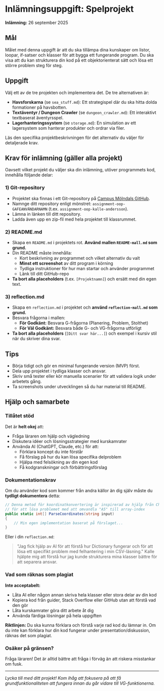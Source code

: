 # Inlämningsuppgift: Spelprojekt

**Inlämning:** 26 september 2025

## Mål

Målet med denna uppgift är att du ska tillämpa dina kunskaper om listor, loopar, if-satser och klasser för att bygga ett fungerande program. Du ska visa att du kan strukturera din kod på ett objektorienterat sätt och lösa ett större problem steg för steg.

## Uppgift

Välj ett av de tre projekten och implementera det. De tre alternativen är:

- **Havsforskarna** (se `sea_stuff.md`): Ett strategispel där du ska hitta dolda formationer på havsbotten.
- **Textäventyr / Dungeon Crawler** (se `dungeon_crawler.md`): Ett interaktivt textbaserat äventyrsspel.
- **Lagerhanteringssystem** (se `storage.md`): En simulation av ett lagersystem som hanterar produkter och ordrar via filer.

Läs den specifika projektbeskrivningen för det alternativ du väljer för detaljerade krav.

## Krav för inlämning (gäller alla projekt)

Oavsett vilket projekt du väljer ska din inlämning, utöver programmets kod, innehålla följande delar:

### 1) Git-repository

- Projektet ska finnas i ett Git-repository på [Campus Mölndals GitHub](https://github.com/orgs/Campus-Molndal-CLO25/repositories).
- Namnge ditt repository enligt mönstret: `assignment-oop-GAFEANVÄNDARNAMN` (t.ex. `assignment-oop-kalle-andersson`).
- Lämna in länken till ditt repository.
- Ladda även upp en zip-fil med hela projektet till klassrummet.

### 2) README.md

- Skapa en `README.md` i projektets rot. **Använd mallen `README-mall.md` som grund.**
- Din README måste innehålla:
  - Kort beskrivning av programmet och vilket alternativ du valt
  - **Minst ett screenshot** av ditt program i körning
  - Tydliga instruktioner för hur man startar och använder programmet
  - Länk till ditt GitHub-repo
- **Ta bort alla placeholders** (t.ex. `[Projektnamn]`) och ersätt med din egen text.

### 3) reflection.md

- Skapa en `reflection.md` i projektet och **använd `reflection-mall.md` som grund.**
- Besvara frågorna i mallen:
  - **För Godkänt:** Besvara G-frågorna (Planering, Problem, Stolthet)
  - **För Väl Godkänt:** Besvara både G- och VG-frågorna utförligt
- **Ta bort alla placeholders** (`[Ditt svar här...]`) och exempel i kursiv stil när du skriver dina svar.

## Tips

- Börja tidigt och gör en minimal fungerande version (MVP) först.
- Dela upp projektet i tydliga klasser och ansvar.
- Skriv små tester eller kör manuella scenarier för att validera logik under arbetets gång.
- Ta screenshots under utvecklingen så du har material till README.

## Hjälp och samarbete

### Tillåtet stöd

Det är **helt okej** att:

- Fråga läraren om hjälp och vägledning
- Diskutera idéer och lösningsstrategier med kurskamrater
- Använda AI (ChatGPT, Claude, etc.) för att:
  - Förklara koncept du inte förstår
  - Få förslag på hur du kan lösa specifika delproblem
  - Hjälpa med felsökning av din egen kod
  - Få kodgranskningar och förbättringsförslag

### Dokumentationskrav

Om du använder kod som kommer från andra källor än dig själv måste du **tydligt dokumentera** detta:

```csharp
// Denna metod för koordinatkonvertering är inspirerad av hjälp från ChatGPT
// för att lösa problemet med att omvandla "A5" till array-index
public static int[] ParseCoordinates(string input)
{
    // Min egen implementation baserat på förslaget...
}
```

Eller i din `reflection.md`:

> "Jag fick hjälp av AI för att förstå hur Dictionary fungerar och för att lösa ett specifikt problem med felhantering i min CSV-läsning."
> Kalle hjälpte mig att förstå hur jag kunde strukturera mina klasser bättre för att separera ansvar.

### Vad som räknas som plagiat

**Inte acceptabelt:**

- Låta AI eller någon annan skriva hela klasser eller stora delar av din kod
- Kopiera kod från guider, Stack Overflow eller GitHub utan att förstå vad den gör
- Låta kurskamrater göra ditt arbete åt dig
- Använda färdiga lösningar på hela uppgiften

**Riktlinjen:** Du ska kunna förklara och förstå varje rad kod du lämnar in. Om du inte kan förklara hur din kod fungerar under presentation/diskussion, räknas det som plagiat.

### Osäker på gränsen?

Fråga läraren! Det är alltid bättre att fråga i förväg än att riskera misstankar om fusk.

---

_Lycka till med ditt projekt! Kom ihåg att fokusera på att få grundfunktionaliteten att fungera innan du går vidare till VG-funktionerna._
